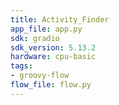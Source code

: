 ```yaml
---
title: Activity_Finder
app_file: app.py
sdk: gradio
sdk_version: 5.13.2
hardware: cpu-basic
tags:
- groovy-flow
flow_file: flow.py
---
```

